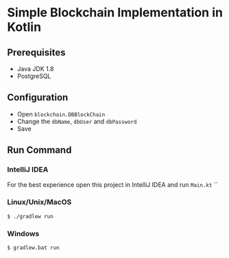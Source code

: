 # Simple Blockchain Implementation in Kotlin

## Prerequisites

- Java JDK 1.8
- PostgreSQL

## Configuration
- Open `blockchain.DBBlockChain`
- Change the `dbName`, `dbUser` and `dbPassword`
- Save


## Run Command
### IntelliJ IDEA
For the best experience open this project in IntelliJ IDEA and run `Main.kt`
``
### Linux/Unix/MacOS
```
$ ./gradlew run
```
### Windows
```
$ gradlew.bat run
```